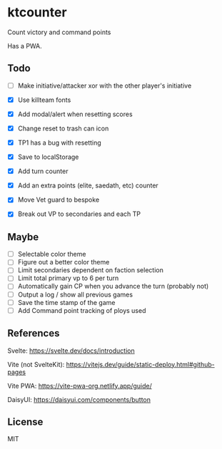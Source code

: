 # ktcounter

Count victory and command points

Has a PWA.

## Todo

- [ ] Make initiative/attacker xor with the other player's initiative

- [x] Use killteam fonts
- [x] Add modal/alert when resetting scores
- [x] Change reset to trash can icon
- [x] TP1 has a bug with resetting
- [x] Save to localStorage
- [x] Add turn counter
- [x] Add an extra points (elite, saedath, etc) counter
- [x] Move Vet guard to bespoke
- [x] Break out VP to secondaries and each TP

## Maybe

- [ ] Selectable color theme
- [ ] Figure out a better color theme
- [ ] Limit secondaries dependent on faction selection
- [ ] Limit total primary vp to 6 per turn
- [ ] Automatically gain CP when you advance the turn (probably not)
- [ ] Output a log / show all previous games
- [ ] Save the time stamp of the game
- [ ] Add Command point tracking of ploys used

## References

Svelte: https://svelte.dev/docs/introduction

Vite (not SvelteKit): https://vitejs.dev/guide/static-deploy.html#github-pages

Vite PWA: https://vite-pwa-org.netlify.app/guide/

DaisyUI: https://daisyui.com/components/button

## License

MIT